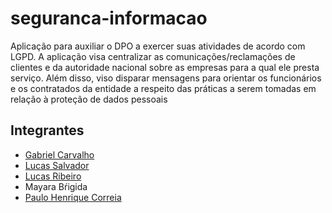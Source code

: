 # seguranca-informacao
Aplicação para auxiliar o DPO a exercer suas atividades de acordo com LGPD. A aplicação visa centralizar as comunicações/reclamações de clientes e da autoridade nacional sobre as empresas para a qual ele presta serviço. Além disso, viso disparar mensagens para orientar os funcionários e os contratados da entidade a respeito das práticas a serem tomadas em relação à proteção de dados pessoais 

## Integrantes
* [Gabriel Carvalho](https://github.com/Gamebielo)
* [Lucas Salvador](https://github.com/lrsonnewend)
* [Lucas Ribeiro](https://github.com/LASalvador)
* Mayara Bŕigida
* [Paulo Henrique Correia](https://github.com/PauloHenrique7010)
